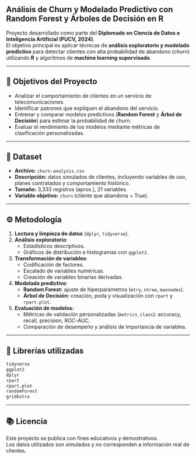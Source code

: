## Análisis de Churn y Modelado Predictivo con Random Forest y Árboles de Decisión en R

Proyecto desarrollado como parte del **Diplomado en Ciencia de Datos e Inteligencia Artificial (PUCV, 2024)**.  
El objetivo principal es aplicar técnicas de **análisis exploratorio y modelado predictivo** para detectar clientes con alta probabilidad de abandono (*churn*) utilizando **R** y algoritmos de **machine learning supervisado**.

---

## 🎯 Objetivos del Proyecto

- Analizar el comportamiento de clientes en un servicio de telecomunicaciones.  
- Identificar patrones que expliquen el abandono del servicio.  
- Entrenar y comparar modelos predictivos (**Random Forest** y **Árbol de Decisión**) para estimar la probabilidad de churn.  
- Evaluar el rendimiento de los modelos mediante métricas de clasificación personalizadas.

---

## 🧩 Dataset

- **Archivo:** `churn-analysis.csv`  
- **Descripción:** datos simulados de clientes, incluyendo variables de uso, planes contratados y comportamiento histórico.  
- **Tamaño:** 3,333 registros (aprox.), 21 variables.  
- **Variable objetivo:** `churn` (cliente que abandona = True).

---

## ⚙️ Metodología

1. **Lectura y limpieza de datos** (`dplyr`, `tidyverse`).  
2. **Análisis exploratorio**:  
   - Estadísticos descriptivos.  
   - Gráficos de distribución e histogramas con `ggplot2`.  
3. **Transformación de variables**:  
   - Codificación de factores.  
   - Escalado de variables numéricas.  
   - Creación de variables binarias derivadas.  
4. **Modelado predictivo**:  
   - **Random Forest:** ajuste de hiperparámetros (`mtry`, `ntree`, `maxnodes`).  
   - **Árbol de Decisión:** creación, poda y visualización con `rpart` y `rpart.plot`.  
5. **Evaluación de modelos:**  
   - Métricas de validación personalizadas (`metrics_class`): accuracy, recall, precision, ROC-AUC.  
   - Comparación de desempeño y análisis de importancia de variables.

---

## 🧰 Librerías utilizadas

```R
tidyverse
ggplot2
dplyr
rpart
rpart.plot
randomForest
gridExtra
```
---

## 📚 Licencia

Este proyecto se publica con fines educativos y demostrativos.  
Los datos utilizados son simulados y no corresponden a información real de clientes.
